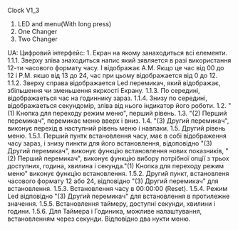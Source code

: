 Clock V1_3

1. LED and menu(With long press)
2. One Changer
3. Two Changer

UA:
Цифровий інтерфейс:
	1. Екран на якому занаходиться всі елементи.
	1.1.1. Зверху зліва знаходиться напис який зявляется в разі використання 12-ти часового формату часу. І відображає A.M. Якщо це час від 00 до 12 і P.M. якшо від 13 до 24, час при цьому відображается від 0 до 12.
	1.1.2. Зверху справа відображается Led перемикач, який відображає, збільшення чи зменьшення якркості Екрану.
	1.1.3. По середині, відображаеться час на годиннику зараз.
	1.1.4. Знизу по середині, відображаеться секундомір, зліва від нього індикатор його роботи.
	1.2. "(1) Кнопка для переходу режим меню", перший рівень.
	1.3. "(2) Перший перемикач", перемикає меню вверх і вниз.
	1.4. "(3) Другий перемикач", виконує перехід в наступний рівень меню і навпаки.
	1.5. Другий рівень меню.
	1.5.1. Перший пунтк встановлення часу, має в собі відображення часу зараз, і знизу пинкти для його встановлення, відоповідно "(3) Другий перемикач", виконує функцію встановлення нових показників, "(2) Перший перемикач", виконує функцію вибору потрібної опції з трьох доступних, година, хвилина і секунда."(1) Кнопка для переходу режим меню" виконує функцію встановлення.
	1.5.2. Другий пункт, встановленя часового формату 12 або 24, відповідно "(3) Другий перемикач" для встановлення.
	1.5.3. Встановлення часу в 00:00:00 (Reset).
	1.5.4. Режим Led відповідно "(3) Другий перемикач" для встановлення в протилежне значення.
	1.5.5. Встановлення таймеру, доступні секунди, хвилини і години.
	1.5.6. Для Таймера і Годиника, можливе налаштування, встановленням через секунди. Відповідно два нукти меню.